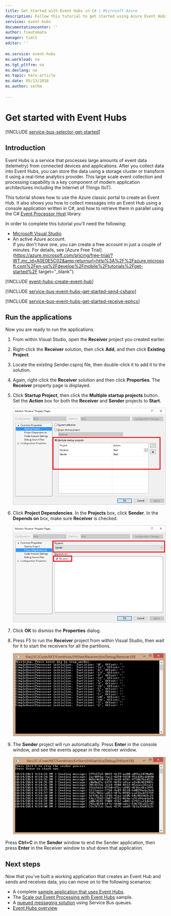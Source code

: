 ```yaml
---
title: Get Started with Event Hubs in C# | Microsoft Azure
description: Follow this tutorial to get started using Azure Event Hubs with C# and using the EventProcessorHost.
services: event-hubs
documentationcenter: ''
author: fsautomata
manager: timlt
editor: ''

ms.service: event-hubs
ms.workload: na
ms.tgt_pltfrm: na
ms.devlang: na
ms.topic: hero-article
ms.date: 05/13/2016
ms.author: sethm

---
```

# Get started with Event Hubs
[!INCLUDE [service-bus-selector-get-started](../../includes/service-bus-selector-get-started.md)]

## Introduction
Event Hubs is a service that processes large amounts of event data (telemetry) from connected devices and applications. After you collect data into Event Hubs, you can store the data using a storage cluster or transform it using a real-time analytics provider. This large scale event collection and processing capability is a key component of modern application architectures including the Internet of Things (IoT).

This tutorial shows how to use the Azure classic portal to create an Event Hub. It also shows you how to collect messages into an Event Hub using a console application written in C#, and how to retrieve them in parallel using the C# [Event Processor Host](https://www.nuget.org/packages/Microsoft.Azure.ServiceBus.EventProcessorHost) library.

In order to complete this tutorial you'll need the following:

* [Microsoft Visual Studio](http://visualstudio.com)
* An active Azure account. <br/>If you don't have one, you can create a free account in just a couple of minutes. For details, see [Azure Free Trial](https://azure.microsoft.com/pricing/free-trial/?WT.mc_id=A0E0E5C02&amp;returnurl=http%3A%2F%2Fazure.microsoft.com%2Fen-us%2Fdevelop%2Fmobile%2Ftutorials%2Fget-started%2F target="_blank").

[!INCLUDE [event-hubs-create-event-hub](../../includes/event-hubs-create-event-hub.md)]

[!INCLUDE [service-bus-event-hubs-get-started-send-csharp](../../includes/service-bus-event-hubs-get-started-send-csharp.md)]

[!INCLUDE [service-bus-event-hubs-get-started-receive-ephcs](../../includes/service-bus-event-hubs-get-started-receive-ephcs.md)]

## Run the applications
Now you are ready to run the applications.

1. From within Visual Studio, open the **Receiver** project you created earlier.
2. Right-click the **Receiver** solution, then click **Add**, and then click **Existing Project**.
3. Locate the existing Sender.csproj file, then double-click it to add it to the solution.
4. Again, right-click the **Receiver** solution and then click **Properties**. The **Receiver** property page is displayed.
5. Click **Startup Project**, then click the **Multiple startup projects** button. Set the **Action** box for both the **Receiver** and **Sender** projects to **Start**.
   
    ![](./media/event-hubs-csharp-ephcs-getstarted/create-eh-proj1.png)
6. Click **Project Dependencies**. In the **Projects** box, click **Sender**. In the **Depends on** box, make sure **Receiver** is checked.
   
    ![](./media/event-hubs-csharp-ephcs-getstarted/create-eh-proj2.png)
7. Click **OK** to dismiss the **Properties** dialog.
8. Press F5 to run the **Receiver** project from within Visual Studio, then wait for it to start the receivers for all the partitions.
   
   ![](./media/event-hubs-csharp-ephcs-getstarted/run-csharp-ephcs1.png)
9. The **Sender** project will run automatically. Press **Enter** in the console window, and see the events appear in the receiver window.
   
   ![](./media/event-hubs-csharp-ephcs-getstarted/run-csharp-ephcs2.png)

Press **Ctrl+C** in the **Sender** window to end the Sender application, then press **Enter** in the Receiver window to shut down that application.

## Next steps
Now that you've built a working application that creates an Event Hub and sends and receives data, you can move on to the following scenarios:

* A complete [sample application that uses Event Hubs](https://code.msdn.microsoft.com/Service-Bus-Event-Hub-286fd097).
* The [Scale out Event Processing with Event Hubs](https://code.msdn.microsoft.com/Service-Bus-Event-Hub-45f43fc3) sample.
* A [queued messaging solution](../service-bus/service-bus-dotnet-multi-tier-app-using-service-bus-queues.md) using Service Bus queues.
* [Event Hubs overview](event-hubs-overview.md)

<!-- Images. -->
[19]: ./media/event-hubs-csharp-ephcs-getstarted/create-eh-proj1.png
[20]: ./media/event-hubs-csharp-ephcs-getstarted/create-eh-proj2.png
[21]: ./media/event-hubs-csharp-ephcs-getstarted/run-csharp-ephcs1.png
[22]: ./media/event-hubs-csharp-ephcs-getstarted/run-csharp-ephcs2.png

<!-- Links -->
[Azure classic portal]: https://manage.windowsazure.com/
[Event Processor Host]: https://www.nuget.org/packages/Microsoft.Azure.ServiceBus.EventProcessorHost
[Event Hubs overview]: event-hubs-overview.md
[sample application that uses Event Hubs]: https://code.msdn.microsoft.com/Service-Bus-Event-Hub-286fd097
[Scale out Event Processing with Event Hubs]: https://code.msdn.microsoft.com/Service-Bus-Event-Hub-45f43fc3
[queued messaging solution]: ../service-bus/service-bus-dotnet-multi-tier-app-using-service-bus-queues.md

